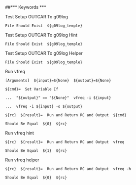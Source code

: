 ##*** Keywords ***


Test Setup OUTCAR To g09log

    File Should Exist  ${g09log_temple}


Test Setup OUTCAR To g09log Hint

    File Should Exist  ${g09log_temple}


Test Setup OUTCAR To g09log Helper

    File Should Exist  ${g09log_temple}


Run vfreq

    [Arguments]  ${input}=${None}  ${output}=${None} 

    ${cmd}=  Set Variable If

    ...  "${output}" == "${None}"  vfreq -i ${input}

    ...  vfreq -i ${input} -o ${output}

    ${rc}  ${result}=  Run and Return RC and Output  ${cmd}

    Should Be Equal  ${0}  ${rc}


Run vfreq hint

    ${rc}  ${result}=  Run and Return RC and Output  vfreq

    Should Be Equal  ${1}  ${rc}


Run vfreq helper

    ${rc}  ${result}=  Run and Return RC and Output  vfreq -h

    Should Be Equal  ${0}  ${rc}


